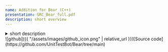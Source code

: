 ```yaml
---
name: Addition for Bear (C++)
presentation: SRC_Bear_full.pdf
description: short overview
---
```

<details>
    <summary>short description</summary>
Adding information about the project's linking structure to the result of Bear's work.

There is a [JSON Compilation Database](https://clang.llvm.org/docs/JSONCompilationDatabase.html) that is used in clangd and parsers to determine how files are compiled in a project. But this information does not fully describe the structure of the project, which is often needed for more accurate analysis or, in the case of UTBotCpp, for rebuilding the project in llvm bitcode, so link_commands.json was also used in UTBotCpp [old description](https://github.com/Software- Analysis-Team/link-commands), but they were made for a very outdated python version of Bear; in this project, the export of this information is implemented on the new version of Bear, which is already written in C++.

</details>
![github]({{ "/assets/images/github_icon.png" | relative_url }})[Source code](https://github.com/UnitTestBot/Bear/tree/main)